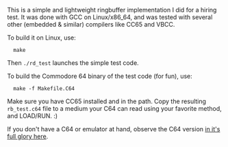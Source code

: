 This is a simple and lightweight ringbuffer implementation I did for a hiring test. It was done with GCC on Linux/x86_64, and was tested with several other (embedded & similar) compilers like CC65 and VBCC.

To build it on Linux, use:
```
  make
```
Then `./rd_test` launches the simple test code.

To build the Commodore 64 binary of the test code (for fun), use:
```
  make -f Makefile.C64
```
Make sure you have CC65 installed and in the path. Copy the resulting `rb_test.c64` file to a medium your C64 can read using your favorite method, and LOAD/RUN. :)

If you don't have a C64 or emulator at hand, observe the C64 version [in it's full glory here](https://twitter.com/chainq/status/734524673451536384).
